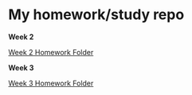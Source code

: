 # My homework/study repo

**Week 2**

[Week 2 Homework Folder](https://github.com/DanEbrah/homework/tree/main/week2_homeworks)

**Week 3**

[Week 3 Homework Folder](https://github.com/DanEbrah/homework/tree/main/week3_homeworks)

